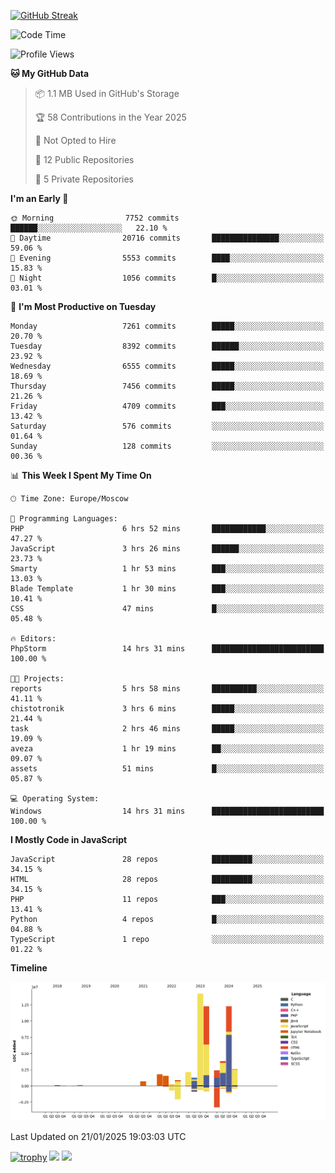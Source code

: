 [![GitHub Streak](https://github-readme-streak-stats.herokuapp.com/?user=yogik10)](https://git.io/streak-stats)
<!--START_SECTION:waka-->
![Code Time](http://img.shields.io/badge/Code%20Time-1%2C070%20hrs%2022%20mins-blue)

![Profile Views](http://img.shields.io/badge/Profile%20Views-3-blue)

**🐱 My GitHub Data** 

> 📦 1.1 MB Used in GitHub's Storage 
 > 
> 🏆 58 Contributions in the Year 2025
 > 
> 🚫 Not Opted to Hire
 > 
> 📜 12 Public Repositories 
 > 
> 🔑 5 Private Repositories 
 > 
**I'm an Early 🐤** 

```text
🌞 Morning                7752 commits        ██████░░░░░░░░░░░░░░░░░░░   22.10 % 
🌆 Daytime                20716 commits       ███████████████░░░░░░░░░░   59.06 % 
🌃 Evening                5553 commits        ████░░░░░░░░░░░░░░░░░░░░░   15.83 % 
🌙 Night                  1056 commits        █░░░░░░░░░░░░░░░░░░░░░░░░   03.01 % 
```
📅 **I'm Most Productive on Tuesday** 

```text
Monday                   7261 commits        █████░░░░░░░░░░░░░░░░░░░░   20.70 % 
Tuesday                  8392 commits        ██████░░░░░░░░░░░░░░░░░░░   23.92 % 
Wednesday                6555 commits        █████░░░░░░░░░░░░░░░░░░░░   18.69 % 
Thursday                 7456 commits        █████░░░░░░░░░░░░░░░░░░░░   21.26 % 
Friday                   4709 commits        ███░░░░░░░░░░░░░░░░░░░░░░   13.42 % 
Saturday                 576 commits         ░░░░░░░░░░░░░░░░░░░░░░░░░   01.64 % 
Sunday                   128 commits         ░░░░░░░░░░░░░░░░░░░░░░░░░   00.36 % 
```


📊 **This Week I Spent My Time On** 

```text
🕑︎ Time Zone: Europe/Moscow

💬 Programming Languages: 
PHP                      6 hrs 52 mins       ████████████░░░░░░░░░░░░░   47.27 % 
JavaScript               3 hrs 26 mins       ██████░░░░░░░░░░░░░░░░░░░   23.73 % 
Smarty                   1 hr 53 mins        ███░░░░░░░░░░░░░░░░░░░░░░   13.03 % 
Blade Template           1 hr 30 mins        ███░░░░░░░░░░░░░░░░░░░░░░   10.41 % 
CSS                      47 mins             █░░░░░░░░░░░░░░░░░░░░░░░░   05.48 % 

🔥 Editors: 
PhpStorm                 14 hrs 31 mins      █████████████████████████   100.00 % 

🐱‍💻 Projects: 
reports                  5 hrs 58 mins       ██████████░░░░░░░░░░░░░░░   41.11 % 
chistotronik             3 hrs 6 mins        █████░░░░░░░░░░░░░░░░░░░░   21.44 % 
task                     2 hrs 46 mins       █████░░░░░░░░░░░░░░░░░░░░   19.09 % 
aveza                    1 hr 19 mins        ██░░░░░░░░░░░░░░░░░░░░░░░   09.07 % 
assets                   51 mins             █░░░░░░░░░░░░░░░░░░░░░░░░   05.87 % 

💻 Operating System: 
Windows                  14 hrs 31 mins      █████████████████████████   100.00 % 
```

**I Mostly Code in JavaScript** 

```text
JavaScript               28 repos            █████████░░░░░░░░░░░░░░░░   34.15 % 
HTML                     28 repos            █████████░░░░░░░░░░░░░░░░   34.15 % 
PHP                      11 repos            ███░░░░░░░░░░░░░░░░░░░░░░   13.41 % 
Python                   4 repos             █░░░░░░░░░░░░░░░░░░░░░░░░   04.88 % 
TypeScript               1 repo              ░░░░░░░░░░░░░░░░░░░░░░░░░   01.22 % 
```



**Timeline**

![Lines of Code chart](https://raw.githubusercontent.com/Yogik10/Yogik10/main/assets/bar_graph.png)


 Last Updated on 21/01/2025 19:03:03 UTC
<!--END_SECTION:waka-->
[![trophy](https://github-profile-trophy.vercel.app/?username=yogik10)](https://github.com/ryo-ma/github-profile-trophy)
![](https://github-profile-summary-cards.vercel.app/api/cards/profile-details?username=yogik10&theme=solarized_dark)
![](https://github-profile-summary-cards.vercel.app/api/cards/most-commit-language?username=yogik10&theme=solarized_dark)


